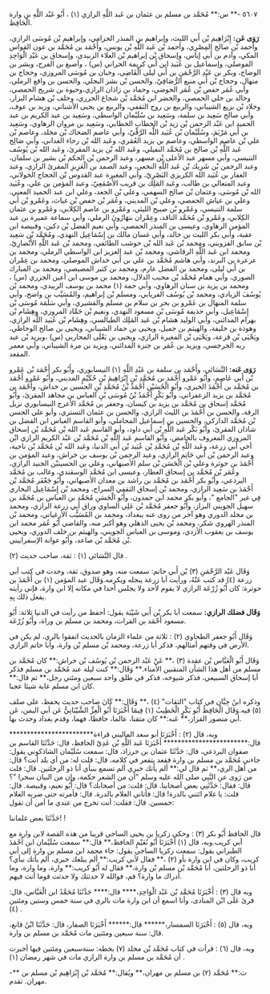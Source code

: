 ٥٦٠٧ -** س:** مُحَمَّد بن مسلم بن عثمان بن عَبد اللَّهِ الرازي (١) ، أَبُو عَبْد اللَّهِ بن وارة الْحَافِظ.

**رَوَى عَن:** إِبْرَاهِيم بْن أَبي الليث، وإبراهيم بن المنذر الحزامي، وإبراهيم بْن مُوسَى الرازي، وأحمد بْن صالح المِصْرِي، وأحمد بْن عَبد اللَّهِ بْن يونس، وأَحْمَد بن مُحَمَّد بن عون القواس المكي، وآدم بن أَبي إياس، وإسحاق بْن إبراهيم بْن العلاء الزبيدي، وإسحاق بن عَبْدِ الْوَاحِدِ الموصلي، وإسماعيل بن عُبَيد ابن أَبي كريمة الحراني (س) ، وأصبغ بن الفرج، وبشر بن الوضاح، وبكر بن عَبْدِ الرَّحْمَنِ بن أَبي ليلى الْقَاضِي، وحبان بن مُوسَى المروزي، وحجاج بن منهال، وحجاج بْن أَبي منيع الرُّصَافِيّ، والحسن بْن بشر البجلي، والحسن بن واقع الرملي، وأبي عُمَر حفص بْن عُمَر الحوضي، وحماد بن زاذان الرازي،وحيوة بن شريح الحمصي، وخالد بن خلي الحمصي، والخضر ابن مُحَمَّد بْن شجاع الجزري، وخلف بْن هشام البزار، وخلاد بْن بزيع الشيباني، والربيع بن روح الثقفي، والربيع بن يحيى الأشناني، وزيد بن عوف، وأبي صالح سَعِيد بن سلمة، وسَعِيد بن سُلَيْمان الواسطي، وسَعِيد بن عبد الكريم بن عبد الحميد ابن عَبْد الرحمن بْن زيد بْن الخطاب الخطابي، وسَعِيد بن مروان الرهاوي، وسَعِيد بن أَبي مَرْيَمَ، وسُلَيْمان بْن عُبَيد اللَّه الرَّقِّيّ، وأبي عاصم الضحاك بْن مخلد، وعاصم بْن علي بْن عاصم الواسطي، وعاصم بن يزيد العُمَري، وعَبد الله بْن رجاء الغداني، وأبي صَالِح عَبد اللَّهِ بْن صالح بن مُحَمَّد النفيلي، وعَبد الله بْن يزيد المقرئ، وعَبد الله بْن يُوسُف التنيسي، وأبي مسهر عبد الأعلى بْن مسهر، وعبد الرحمن بْن الحكم بْن بشير بن سلمان، وعبد الرحمن بْن شَرِيك بْن عَبد اللَّهِ النخعي، وعبد الصمد بن الْعَزِيزِ المقرئ الرازي، وعبد الغفار بن عُبَيد الله الكريزي البَصْرِيّ، وأبي المغيرة عبد القدوس بْن الحجاج الخولاني، وعبد المتعالي بن طالب، وعَبد المَلِك بن قريب الأَصْمَعِيّ، وعبد المؤمن بن علي، وعُبَيد الله بْن مُوسَى، وعثمان بْن صالح السهمي، وعلي بْن الجعد، وعلي ابن عبد الحميد المعني، وعلي بن عياش الحمصي، وعلي بْن المديني، وعُمَر بْن حفص بْن غياث، وعَمْرو بْن أَبي سلمة التنيسي، وعَمْرو بْن صبيح الليثي، وعَمْرو بن عاصم الكِلابي، وعَمْرو بن عثمان الكِلابي، وعَمْرو بْن مُحَمَّد الناقد، وعِمْران بنهَارُونَ الرملي، وأبي سماعة عميرة بن عبد المؤمن الرهاوي، وعيسى بن المنذر الحمصي، وأبي نعيم الفضل بْن دكين، وقبيصة ابن عقبة، وأبي بكر الليث بن خالد، وأبي غسان مالك بن إِسْمَاعِيل النهدي، ومُحَمَّد بْن سَعِيد بْن سابق القزويني، ومحمد بْن عَبد الله بْن حوشب الطائفي، ومحمد بْن عَبد اللَّهِ الأَنْصارِيّ، ومحمد ابن عَبد اللَّهِ الرقاشي، ومحمد بْن عبد العزيز ابن الواسطي الرملي، ومحمد بن عرعرة بن البرند، وأبي هاشم مُحَمَّد بن علي بن أَبي خداش الموصلي، ومحمد بن عِمْران بن أَبي ليلى، ومحمد بن الفضل عارم، ومحمد بن كثير المصيصي، ومحمد بن المبارك الصوري، وأبي همام مُحَمَّد بْن محبب الدلال، ومحمد بن موسى ابن أعين الجزري (س) ، ومحمد بن يزيد بن سنان الرهاوي، وأبي حمة (١) محمد بن يوسف الزبيدي، ومحمد بْن يُوسُفَ الزيادي، ومحمد بْن يُوسُف الفريابي، ومسلم بْن إبراهيم، والمُسَيَّب بن واضح، وأبي سلمة المنهال بن عَمْرو بن بحر بن سلام بن مسلم والقشيري، وأبي سَلَمَة مُوسَى بْن إِسْمَاعِيل، وأبي حذيفة مُوسَى بْن مسعود النهدي، ونعيم بْن حَمَّاد المروزي، وهِشَام بْن بهرام المدائني، وأبي الوليد هشام بْن عَبد المَلِك الطيالسي، وهِشَام بْن عُبَيد اللَّه الرازي، وهوذة بن خليفة، والهيثم بن جميل، ويحيى بن حماد الشيباني، ويحيى بن صالح الوحاظي، ويَحْيَى بْن قزعة، ويَحْيَى بْن المغيرة الرازي، ويحيى بن يَعْلَى المحاربي (س) ،ويزيد بْن عبد ربه الجرجسي، ويزيد بن عُمَر بن جنزة المدائني، ويزيد بن مرة الشيباني، وأبي معمر المقعد.

**رَوَى عَنه:** النَّسَائي، وأَحْمَد بن سلمة بن عَبْدِ اللَّهِ (١) النيسابوري، وأَبُو بكر أَحْمَد بْن عَمْرو بْن أَبي عَاصِمٍ، وأَبُو عَمْرو أَحْمَد بن مُحَمَّدِ بْنِ إِبْرَاهِيمَ بْنِ حُكَيْمٍ المديني، وأَبُو عَمْرو أَحْمَد بن مُحَمَّد بن أَحْمَدَ الخيري، وأَبُو الْحُسَيْنِ أَحْمَدُ بْنُ مُحَمَّدِ بْنِ الحسين بن خداش، وأَحْمَد بن مُحَمَّد بن يزيد الزعفراني، وأَبُو بَكْرٍ أَحْمَدُ بْنُ مُوسَى بْنِ العباس بن مجاهد المقرئ، وأَبُو مُحَمَّد إسحاق بن مُحَمَّد بن يزيد بن كيسان، وجعفر بن مُحَمَّد الأعرج النيسابوري نزيل الرقة، والحسن بن أَحْمَدَ بن الليث الرازي، والحسن بن عثمان التستري، وأبو علي الحسن بْن مُحَمَّد الداركي، والحسين بن إسماعيل المحاملي، وأبو القاسم العباس ابن الفضل بن شاذان المقرئ، وأَبُو بَكْر عَبد اللَّهِ بْن أَبي داود، وأبو القاسم عَبد الله بْن مُحَمَّد بْن إسحاق المروزي المعروف بالحامض، وأَبُو القاسم عَبد اللَّهِ بْن مُحَمَّد بْن عَبْد الكريم الرازي ابْن أخي أبي زرعة، وعَبد اللَّهِ بْن مُحَمَّدِ بْن عُبَيد بْن أَبي الدنيا، وعَبد الله بْن مُحَمَّد بْن ناجية، وعبد الرحمن بْن أَبي حَاتِم الرازي، وعبد الرحمن بْن يوسف بن خراش، وعبد المؤمن بن أَحْمَدَ بن حوثرة وعلي بْن الْحَسَن بْن سلم الأصبهاني، وعلي بن الحسينبْن الجنيد الرازي، وعُمَر بْن مُحَمَّد بن إسحاق العطار، وعيسى ابن مُحَمَّد الوسقندي، وغالب بن مُحَمَّد البرذعي، وأَبُو بكر أَحْمَد بن مُحَمَّد بن راشد بن معدان الأصبهاني، وأَبُو جَعْفَر مُحَمَّد بْن أَحْمَدَ بن سَعِيد الرازي، ومحمد بْن إسحاق الثقفي السراج، ومحمد بْن إِسْمَاعِيل البخاري فِي غير "الجامع "، وأبو بكر محمد ابن حمدون، وأَبُو الْحَسَنِ مُحَمَّد بن العباس بن مُحَمَّد بن سهيل الجويني البزاز، وأَبُو جعفر مُحَمَّد بْن عَلِي الساوي وراق أَبِي زرعة الرازي، ومحمد بن مخلد الدوري وهو آخر من روى عنه ببغداد، ومحمد بن المُسَيَّب الأرغياني، ومحمد بْن المنذر الهروي شكر، ومحمد بْن يحيى الذهلي وهو أكبر منه، والقاضي أَبُو عُمَر محمد ابن يوسف بن يعقوب الأزدي، وموسى بن العباس الجويني، والهيثم بن خلف الدوري، ويحيى بْن مُحَمَّد بْن صاعد، وأَبُو عوانة الإسفراييني.

قال النَّسَائي (١) : ثقة، صاحب حديث (٢) .

وَقَال عَبْد الرَّحْمَنِ (٣) بْن أَبي حاتم: سمعت منه، وهو صدوق، ثقة، وجدت في كتب أبي زرعة (٤) قد كتب عَنْهُ، ورأيت أبا زرعة يبجله ويكرمه.وَقَال عبد المؤمن (١) بن أَحْمَدَ بن حوثرة: كان أَبُو زُرْعَة الرازي لا يقوم لأحد ولا يجلس أحدا في مكانه إلا ابن وارة، فإني رأيته يفعل ذلك بِهِ.

**وَقَال فضلك الرازي:** سمعت أبا بكر بْن أَبي شَيْبَة يقول: أحفظ من رأيت في الدنيا ثلاثة: أَبُو مسعود أَحْمَد بن الفرات، ومحمد بن مسلم بن وراة، وأَبُو زُرْعَة.

وَقَال أَبُو جعفر الطحاوي (٢) : ثلاثة من علماء الزمان بالحديث اتفقوا بالري، لم يكن في الأرض في وقتهم أمثالهم، فذكر أبا زرعة، ومحمد بْن مسلم بْن وارة، وأبا حاتم الرازي.

وَقَال أَبُو الْعَبَّاس بْن عقدة (٣) ،** عَنْ عَبْد الرحمن بْن يُوسُف بْن خراش:** كان مُحَمَّد بن مسلم من أهل هذا الشأن المتقنين الأمناء.** وَقَال:** كنت ليلة عند مُحَمَّد بن مسلم فذكر أبا إسحاق السبيعي، فذكر شيوخه، فذكر في طلق واحد سبعين ومئتي رجل،** ثم قال:** كان ابن مسلم غاية شيئا عجبا.

وذكره ابنُ حِبَّان في كتاب "الثقات" (٤) ،** وَقَال:** كَانَ صاحب حديث يحفظ، على صلف (٥) فيه.وَقَال الْحَافِظُ أَبُو بَكْرٍ الْخَطِيبُ (١) فِيمَا أَخْبَرَنَا أَبُو الْعِزِّ الشَّيْبَانِيُّ عَن أبي اليمن، عَن أبي منصور القزاز،** عَنه:** كان متقنا، عالما، حافظا، فهما، وقدم بغداد وحدث بها.

وبه، قال (٢) : أَخْبَرَنَا أبو سعد الماليني قراءة************************ قال:************************ أَخْبَرَنَا عَبد اللَّهِ بْن عَدِيّ الحافظ، قال: حَدَّثَنَا القاسم بن صفوان البرذعي، قال: حَدَّثَنَا عثمان بن خرزاذ، قال: سمعت سُلَيْمان الشاذكوني يقول: جاءني مُحَمَّد بن مسلم بن وارة فقعد يتقعر في كلامه، قال: قلت له: من أي بلد أنت؟ قال: من أهل الري،** ثم قال لي:** ألم يأتك خبري ألم تسمع بنبأي أنا ذو الرحلتين. قال: قلت من رَوى عنِ النَّبِي صلى الله عليه وسلم "أن من الشعر حكمة، وإن من البيان سحرا "؟ قال: فقال: حَدَّثَنِي بعض أصحابنا. قال: قلت: من أصحابك؟ قال: أَبُو نعيم، وقبيصة. قال: قلت: يا غلام ائتني بالدرة! قال: فأتاني الغلام بالدرة. قال: فأمرته حتى ضربه الغلام خمسين. قال: فقلت: أنت تخرج من عندي ما أمن أن تقول:

حَدَّثَنَا بعض غلماننا! !

قال الحافظ أَبُو بكر (٣) : وحكى زكريا بن يحيى الساجي قريبا من هذه القصة لابن وارة مع أبي كريب.وبه، قال (١) أَخْبَرَنَا أَبُو نُعَيْمٍ الحافظ،** قال:** سمعت سُلَيْمان ابن أَحْمَدَ الطبراني يقول: سمعت زكريا الساجي يقول: جاء محمد ابن مسلم بن وارة إلى أبي كريب، وكان في ابن وارة بأو (٢) ،** فقال لأبي كريب:** ألم يبلغك خبري، ألم يأتك نبأي؟ أنا ذو الرحلتين، أنا مُحَمَّد بْن مسلم بْن وارة،** فقال له أَبُو كريب:** وارة، وما وارة، وما أدراك ما وارة؟ قم، فوالله لا حدثتك ولا حدثت قوما أنت فيهم.

وبه قال (٣) : أَخْبَرَنَا مُحَمَّد بْن عَبْد الْوَاحِدِ،**** قال:**** حَدَّثَنَا مُحَمَّدُ ابن الْعَبَّاس، قال: قرئ عَلَى ابْن المنادى، وأنا اسمع أن ابن وارة مات بالري في سنة خمس وستين ومئتين (٤) .

وبه، قال (٥) : أَخْبَرَنَا السمسار،****** قال:****** أَخْبَرَنَا الصفار، قال: حَدَّثَنَا ابْنُ قانع، قال: سنة سبعين ومئتين مات مُحَمَّد بن مسلم بن وارة.

وبه، قال (٦) : قرأت في كتاب مُحَمَّد بْن مخلد (٧) بخطه: سنةسبعين ومئتين فيها أخبرت أن مُحَمَّد بن مسلم بن وارة الرازي مات في شهر رمضان (١) .

-** ت:** مُحَمَّد (٢) بن مسلم بن مهران،** ويُقال:** مُحَمَّد بْن إِبْرَاهِيم بْن مسلم بن مهران. تقدم.